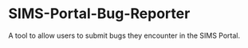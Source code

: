 # SIMS-Portal-Bug-Reporter

A tool to allow users to submit bugs they encounter in the SIMS Portal.

